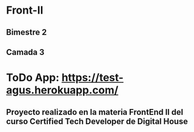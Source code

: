 # Front-II

## Bimestre 2
## Camada 3


# ToDo App: https://test-agus.herokuapp.com/

## Proyecto realizado en la materia FrontEnd II del curso Certified Tech Developer de Digital House

